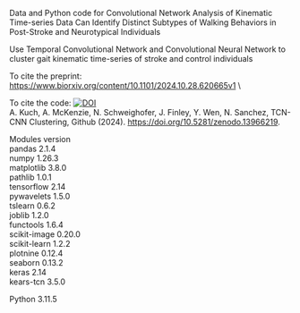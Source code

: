 Data and Python code for Convolutional Network Analysis of Kinematic Time-series Data Can Identify Distinct Subtypes of Walking Behaviors in Post-Stroke and Neurotypical Individuals

Use Temporal Convolutional Network and Convolutional Neural Network to cluster gait kinematic time-series of stroke and control individuals 

To cite the preprint: https://www.biorxiv.org/content/10.1101/2024.10.28.620665v1 \

To cite the code: [![DOI](https://zenodo.org/badge/DOI/10.5281/zenodo.13966219.svg)](https://doi.org/10.5281/zenodo.13966219) \
A. Kuch, A. McKenzie, N. Schweighofer, J. Finley, Y. Wen, N. Sanchez, TCN-CNN Clustering, Github (2024). https://doi.org/10.5281/zenodo.13966219.

Modules version \
pandas 2.1.4 \
numpy 1.26.3 \
matplotlib 3.8.0 \
pathlib 1.0.1 \
tensorflow 2.14 \
pywavelets 1.5.0 \
tslearn 0.6.2 \
joblib 1.2.0 \
functools 1.6.4 \
scikit-image 0.20.0 \
scikit-learn 1.2.2 \
plotnine 0.12.4 \
seaborn 0.13.2 \
keras 2.14 \
kears-tcn 3.5.0 

Python 3.11.5
